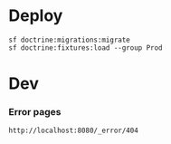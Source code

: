 # Deploy

```
sf doctrine:migrations:migrate
sf doctrine:fixtures:load --group Prod
```

# Dev

### Error pages

`http://localhost:8080/_error/404`
